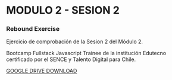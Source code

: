# MODULO 2 - SESION 2
### Rebound Exercise

Ejercicio de comprobación de la Sesion 2 del Módulo 2.

Bootcamp Fullstack Javascript Trainee de la institución Edutecno certificado por el SENCE y Talento Digital para Chile.

[GOOGLE DRIVE DOWNLOAD](https://drive.google.com/file/d/1Jp95gGLmbsz5ED9bPC13uL2qrJW6mslF/view?usp=drive_link)
